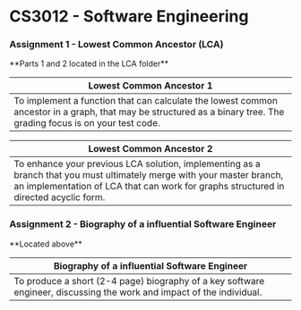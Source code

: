 <h1>CS3012 - Software Engineering</h1>

<h3> Assignment 1 - Lowest Common Ancestor (LCA) </h3> 
 **Parts 1 and 2 located in the LCA folder**

Lowest Common Ancestor 1 | 
------------ | 
To implement a function that can calculate the lowest common ancestor in a graph, that may be structured as a binary tree. The grading focus is on your test code. | 

Lowest Common Ancestor 2 | 
------------ | 
To enhance your previous LCA solution, implementing as a branch that you must ultimately merge with your master branch, an implementation of LCA that can work for graphs structured in directed acyclic form.| 

<h3> Assignment 2 - Biography of a influential Software Engineer </h3> 
 **Located above**

Biography of a influential Software Engineer| 
------------ | 
To produce a short (2-4 page) biography of a key software engineer, discussing the work and impact of the individual.| 

